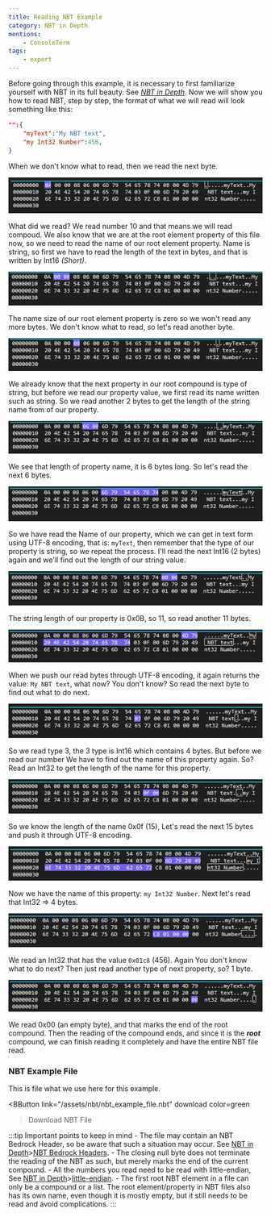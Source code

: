 ```yaml
---
title: Reading NBT Example
category: NBT in Depth
mentions:
    - ConsoleTerm
tags:
    - expert
---
```


Before going through this example, it is necessary to first familiarize yourself with NBT in its full beauty. See *[NBT in Depth](/nbt/nbt-in-depth)*.
Now we will show you how to read NBT, step by step, the format of what we will read will look something like this:
```json
"":{
    "myText":"My NBT text",
    "my Int32 Number":456,
}
```
When we don't know what to read, then we read the next byte.

![](/assets/images/nbt/VS_Editor_images/step1.png)

What did we read? We read number 10 and that means we will read compoud. We also know that we are at the root element property of this file now, so we need to read the name of our root element property. Name is string, so first we have to read the length of the text in bytes, and that is written by Int16 *(Short)*.

![](/assets/images/nbt/VS_Editor_images/step2.png)

The name size of our root element property is zero so we won't read any more bytes. We don't know what to read, so let's read another byte.

![](/assets/images/nbt/VS_Editor_images/step3.png)

We already know that the next property in our root compound is type of string, but before we read our property value, we first read its name written such as string. So we read another 2 bytes to get the length of the string name from of our property.

![](/assets/images/nbt/VS_Editor_images/step4.png)

We see that length of property name, it is 6 bytes long. So let's read the next 6 bytes.

![](/assets/images/nbt/VS_Editor_images/step5.png)

So we have read the Name of our property, which we can get in text form using UTF-8 encoding, that is: `myText`, then remember that the type of our property is string, so we repeat the process.
I'll read the next Int16 (2 bytes) again and we'll find out the length of our string value.

![](/assets/images/nbt/VS_Editor_images/step6.png)

The string length of our property is 0x0B, so 11, so read another 11 bytes.

![](/assets/images/nbt/VS_Editor_images/step7.png)

When we push our read bytes through UTF-8 encoding, it again returns the value: `My NBT text`,
what now? You don't know? So read the next byte to find out what to do next.

![](/assets/images/nbt/VS_Editor_images/step8.png)

So we read type 3, the 3 type is Int16 which contains 4 bytes. But before we read our number We have to find out the name of this property again. So?
Read an Int32 to get the length of the name for this property.

![](/assets/images/nbt/VS_Editor_images/step9.png)

So we know the length of the name 0x0f (15), Let's read the next 15 bytes and push it through UTF-8 encoding.

![](/assets/images/nbt/VS_Editor_images/step10.png)

Now we have the name of this property: `my Int32 Number`. Next let's read that Int32 => 4 bytes.

![](/assets/images/nbt/VS_Editor_images/step11.png)

We read an Int32 that has the value `0x01c8` (456).
Again You don't know what to do next? Then just read another type of next property, so? 1 byte.

![](/assets/images/nbt/VS_Editor_images/step12.png)

We read 0x00 (an empty byte), and that marks the end of the root compound. Then the reading of the compound ends, and since it is the ***root*** compound, we can finish reading it completely and have the entire NBT file read.
### NBT Example File
This is file what we use here for this example.

<BButton
    link="/assets/nbt/nbt_example_file.nbt" download
    color=green
>Download NBT File</BButton>

:::tip Important points to keep in mind
    - The file may contain an NBT Bedrock Header, so be aware that such a situation may occur. See [NBT in Depth](/nbt/nbt-in-depth)>[NBT Bedrock Headers](/nbt/nbt-in-depth#bedrock-nbt-file-header).
    - The closing null byte does not terminate the reading of the NBT as such, but merely marks the end of the current compound.
    - All the numbers you read need to be read with little-endian, See [NBT in Depth](/nbt/nbt-in-depth)>[little-endian](/nbt/nbt-in-depth#little-endian).
    - The first root NBT element in a file can only be a compound or a list. The root element/property in NBT files also has its own name, even though it is mostly empty, but it still needs to be read and avoid complications.
:::